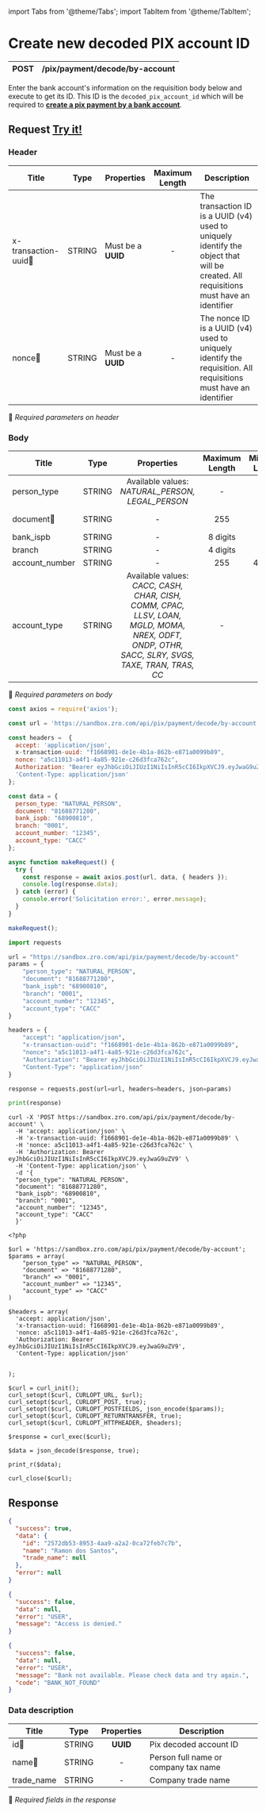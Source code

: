 import Tabs from '@theme/Tabs';
import TabItem from '@theme/TabItem';

# Create new decoded PIX account ID

| POST      | /pix/payment/decode/by-account |
| --------- | ------------------------------ |

Enter the bank account's information on the requisition body below and execute to get its ID. This ID is the `decoded_pix_account_id` which will be required to **[create a pix payment by a bank account](./create-new-pix-payment-by-bank-account)**.

## Request <a href="https://sandbox.zro.com/api/api/" class="try-btn">Try it!</a>

### Header

| Title                                | Type       | Properties                       | Maximum Length  | Description |
| ------------------------------------ | :---------:|--------------------------------  |:--------------: |-------------------------------------------------------------------------------------------------------------------------------------- |
| x-transaction-uuid:small_orange_diamond:| STRING     | Must be a **UUID**           | -               | The transaction ID is a UUID (v4) used to uniquely identify the object that will be created. All requisitions must have an identifier |
| nonce:small_orange_diamond:          | STRING     | Must be a **UUID**           | -               | The nonce ID is a UUID (v4) used to uniquely identify the requisition. All requisitions must have an identifier                       |
:small_orange_diamond: *Required parameters on header*

### Body

| Title                           | Type       | Properties                                                         | Maximum Length |Minimum Length| Description                                                                  |
| --------------------------------| :---------:|:------------------------------------------------------------------:|:--------------:|:------------:|----------------------------------------------------------------------------- |
| person_type	                    | STRING     | Available values:<br/> *NATURAL_PERSON, LEGAL_PERSON*               | -              |-             | Person type: **NATURAL_PERSON | LEGAL_PERSON**                               |
| document:small_orange_diamond:  | STRING     | -                                                                  | 255            |-             | Person's document **(CPF or CNPJ)**                                          |
| bank_ispb                       | STRING     | -                                                                  | 8 digits       |-             | Bank ISPB code                                                               |
| branch                          | STRING     | -                                                                  | 4 digits       |-             | Account branch                                                               |
| account_number                  | STRING     | -                                                                  | 255            | 4 digits     | Account number                                                               |
| account_type                    | STRING     | Available values:<br/> *CACC, CASH, CHAR, CISH, COMM, CPAC, LLSV, LOAN, MGLD, MOMA, NREX, ODFT, ONDP, OTHR, SACC, SLRY, SVGS, TAXE, TRAN, TRAS, CC* | - | - | Account type|
:small_orange_diamond: *Required parameters on body*


<Tabs>
<TabItem value="js" label="NodeJS">

```js title=Axios
const axios = require('axios');

const url = 'https://sandbox.zro.com/api/pix/payment/decode/by-account';

const headers =  {
  accept: 'application/json',
  x-transaction-uuid: "f1668901-de1e-4b1a-862b-e871a0099b89",
  nonce: "a5c11013-a4f1-4a85-921e-c26d3fca762c",
  Authorization: "Bearer eyJhbGciOiJIUzI1NiIsInR5cCI6IkpXVCJ9.eyJwaG9uZV9",
  'Content-Type: application/json'
};

const data = {
  person_type: "NATURAL_PERSON",
  document: "81688771280",
  bank_ispb: "68900810",
  branch: "0001",
  account_number: "12345",
  account_type: "CACC"
};

async function makeRequest() {
  try {
    const response = await axios.post(url, data, { headers });
    console.log(response.data);
  } catch (error) {
    console.error('Solicitation error:', error.message);
  }
}

makeRequest();
```
</TabItem>
<TabItem value="py" label="Python">

```python title=Requests
import requests

url = "https://sandbox.zro.com/api/pix/payment/decode/by-account"
params = {
    "person_type": "NATURAL_PERSON",
    "document": "81688771280",
    "bank_ispb": "68900810",
    "branch": "0001",
    "account_number": "12345",
    "account_type": "CACC"
}

headers = {
    "accept": "application/json",
    "x-transaction-uuid": "f1668901-de1e-4b1a-862b-e871a0099b89",
    "nonce": "a5c11013-a4f1-4a85-921e-c26d3fca762c",
    "Authorization": "Bearer eyJhbGciOiJIUzI1NiIsInR5cCI6IkpXVCJ9.eyJwaG9uZV9",
    "Content-Type": "application/json"
}

response = requests.post(url=url, headers=headers, json=params)

print(response)
```
</TabItem>
<TabItem value="shell" label="Shell">

```shell title=CURL
curl -X 'POST https://sandbox.zro.com/api/pix/payment/decode/by-account' \
  -H 'accept: application/json' \
  -H 'x-transaction-uuid: f1668901-de1e-4b1a-862b-e871a0099b89' \
  -H 'nonce: a5c11013-a4f1-4a85-921e-c26d3fca762c' \
  -H 'Authorization: Bearer eyJhbGciOiJIUzI1NiIsInR5cCI6IkpXVCJ9.eyJwaG9uZV9' \
  -H 'Content-Type: application/json' \
  -d '{
  "person_type": "NATURAL_PERSON",
  "document": "81688771280",
  "bank_ispb": "68900810",
  "branch": "0001",
  "account_number": "12345",
  "account_type": "CACC"
  }'
```
</TabItem>
<TabItem value="php" label="PHP">

```shell title=CURL
<?php

$url = 'https://sandbox.zro.com/api/pix/payment/decode/by-account';
$params = array(
    "person_type" => "NATURAL_PERSON",
    "document" => "81688771280",
    "branch" => "0001",
    "account_number" => "12345",
    "account_type" => "CACC"
)

$headers = array(
  'accept: application/json',
  'x-transaction-uuid: f1668901-de1e-4b1a-862b-e871a0099b89',
  'nonce: a5c11013-a4f1-4a85-921e-c26d3fca762c',
  'Authorization: Bearer eyJhbGciOiJIUzI1NiIsInR5cCI6IkpXVCJ9.eyJwaG9uZV9',
  'Content-Type: application/json'


);

$curl = curl_init();
curl_setopt($curl, CURLOPT_URL, $url);
curl_setopt($curl, CURLOPT_POST, true);
curl_setopt($curl, CURLOPT_POSTFIELDS, json_encode($params));
curl_setopt($curl, CURLOPT_RETURNTRANSFER, true);
curl_setopt($curl, CURLOPT_HTTPHEADER, $headers);

$response = curl_exec($curl);

$data = json_decode($response, true);

print_r($data);

curl_close($curl);
```
</TabItem>
</Tabs>

## Response


<Tabs>
<TabItem value="200" label="200">

```json  title=/pix/payment/decode/by-account
{
  "success": true,
  "data": {
    "id": "2572db53-8953-4aa9-a2a2-0ca72feb7c7b",
    "name": "Ramon dos Santos",
    "trade_name": null
  },
  "error": null
}
```
</TabItem>
<TabItem value="401" label="401">

```json  title=/pix/payment/decode/by-account
{
  "success": false,
  "data": null,
  "error": "USER",
  "message": "Access is denied."
}
```
</TabItem>
<TabItem value="422" label="422">

```json  title=/pix/payment/decode/by-account
{
  "success": false,
  "data": null,
  "error": "USER",
  "message": "Bank not available. Please check data and try again.",
  "code": "BANK_NOT_FOUND"
}
```
</TabItem>
</Tabs>

### Data description

| Title                     | Type       |Properties | Description                          |
| ------------------------- |:----------:|:--------: | -------------------------------------|
| id:small_orange_diamond:  | STRING     | **UUID**  | Pix decoded account ID               |
| name:small_orange_diamond:| STRING     |     -     | Person full name or company tax name |
| trade_name                | STRING     |     -     | Company trade name                   |
:small_orange_diamond: *Required fields in the response*
